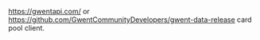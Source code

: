 https://gwentapi.com/ or https://github.com/GwentCommunityDevelopers/gwent-data-release
   card pool client.
